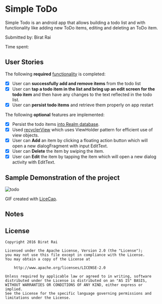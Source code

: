 # Simple ToDo

Simple Todo is an android app that allows building a todo list and with functionality like adding new ToDo items, editing and deleting an ToDo item.

Submitted by: Birat Rai

Time spent: 

## User Stories

The following **required** [functionality](https://gist.github.com/nesquena/843228e83fdc4f5ddc4e) is completed:

* [x] User can **successfully add and remove items** from the todo list
* [x] User can **tap a todo item in the list and bring up an edit screen for the todo item** and then have any changes to the text reflected in the todo list.
* [x] User can **persist todo items** and retrieve them properly on app restart

The following **optional** features are implemented:

* [x] Persist the todo items [into Realm database](https://realm.io/docs/java/latest/).
* [x] Used [recyclerView](https://guides.codepath.com/android/using-the-recyclerview) which uses ViewHolder pattern for efficient use of view objects.
* [x] User can **Add** an item by clicking a floating action button which will open a new dialogFragment with input EditText.
* [x] User can **Delete** the item by swiping the item.
* [x] User can **Edit** the item by tapping the item which will open a new dialog activity with EditText.

## Sample Demonstration of the project

![todo](https://cloud.githubusercontent.com/assets/2682565/16129147/a96abb3e-33d1-11e6-92b4-9c2b9c6c763a.gif)

GIF created with [LiceCap](http://www.cockos.com/licecap/).

## Notes

## License

    Copyright 2016 Birat Rai

    Licensed under the Apache License, Version 2.0 (the "License");
    you may not use this file except in compliance with the License.
    You may obtain a copy of the License at

        http://www.apache.org/licenses/LICENSE-2.0

    Unless required by applicable law or agreed to in writing, software
    distributed under the License is distributed on an "AS IS" BASIS,
    WITHOUT WARRANTIES OR CONDITIONS OF ANY KIND, either express or implied.
    See the License for the specific language governing permissions and
    limitations under the License.
